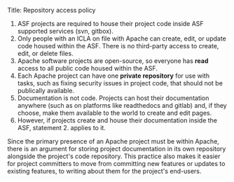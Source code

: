 Title: Repository access policy


1. ASF projects are required to house their project code inside ASF supported services (svn, gitbox).
2. Only people with an ICLA on file with Apache can create, edit, or update code housed within the ASF. There is no third-party access to create, edit, or delete files.
3. Apache software projects are open-source, so everyone has **read** access to all public code housed within the ASF.
4. Each Apache project can have one **private repository** for use with tasks, such as fixing security issues in project code, that should not be publically available.
5. Documentation is not code. Projects can host their documentation anywhere (such as on platforms like readthedocs and gitlab) and, if they choose, make them available to the world to create and edit pages.
6. However, if projects create and house their documentation inside the ASF, statement 2. applies to it.

Since the primary presence of an Apache project must be within Apache, there is an argument for storing project documentation in its own repository alongside the project's code repository. This practice also makes it easier for project committers to move from committing new features or updates to existing features, to writing about them for the project's end-users.
